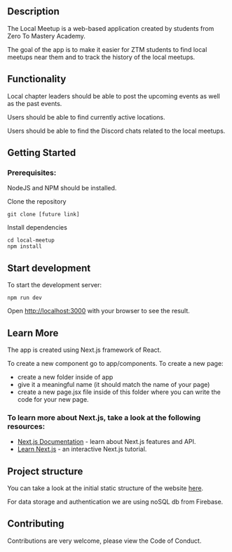 
## Description

The Local Meetup is a web-based application created by students from Zero To Mastery Academy.

The goal of the app is to make it easier for ZTM students to find local meetups near them and to track the history of the local meetups.

## Functionality

Local chapter leaders should be able to post the upcoming events as well as the past events.

Users should be able to find currently active locations.

Users should be able to find the Discord chats related to the local meetups.

## Getting Started
### Prerequisites:

NodeJS and NPM should be installed.

Clone the repository
```
git clone [future link]
```
Install dependencies
```
cd local-meetup
npm install
```
## Start development

To start the development server:
```
npm run dev
```

Open [http://localhost:3000](http://localhost:3000) with your browser to see the result.


## Learn More

The app is created using Next.js framework of React.

To create a new component go to app/components. 
To create a new page: 
- create a new folder inside of app
- give it a meaningful name (it should match the name of your page)
- create a new page.jsx file inside of this folder where you can write the code for your new page.

### To learn more about Next.js, take a look at the following resources:

- [Next.js Documentation](https://nextjs.org/docs) - learn about Next.js features and API.
- [Learn Next.js](https://nextjs.org/learn) - an interactive Next.js tutorial.

## Project structure
You can take a look at the initial static structure of the website [here](https://whimsical.com/local-meetup-website-home-EdqpJVANGt1LRDcq52r1PD).

For data storage and authentication we are using noSQL db from Firebase.

## Contributing

Contributions are very welcome, please view the Code of Conduct.